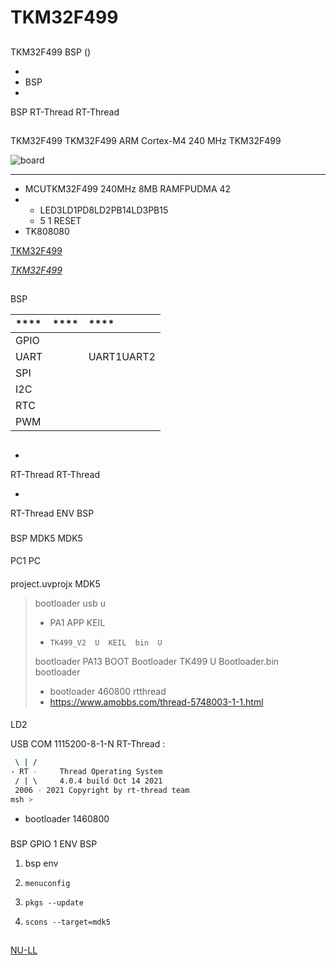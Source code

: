 # TKM32F499

## 

 TKM32F499  BSP () 



- 
- BSP 
- 

 BSP RT-Thread  RT-Thread 

## 

TKM32F499  TKM32F499  ARM Cortex-M4  240 MHz TKM32F499 



![board](figures/board.jpg)

 **** 

- MCUTKM32F499 240MHz 8MB RAMFPUDMA  42 
- 
  - LED3LD1PD8LD2PB14LD3PB15
  - 5  1 RESET
- TK808080

[TKM32F499](http://hjrkj.com/companyfile/1.html)

*[TKM32F499](http://hjrkj.com/product/13.html)*

## 

 BSP 

| **** | **** | ****     |
| :----------- | :----------: | :----------- |
| GPIO         |          |              |
| UART         |          | UART1UART2 |
| SPI          |      |              |
| I2C          |      |              |
| RTC          |      |              |
| PWM          |      |              |

## 



- 

   RT-Thread  RT-Thread  

- 

   RT-Thread  ENV  BSP 


### 

 BSP  MDK5  MDK5 

#### 

 PC1 PC

#### 

 project.uvprojx  MDK5 

>  bootloader  usb u 
>
> *  PA1  APP   KEIL 
> *     TK499_V2  U  KEIL  bin  U  
>
>  bootloader  PA13  BOOT    Bootloader  TK499  U  Bootloader.bin  bootloader
>
> 
>
> * bootloader 460800 rtthread 
> * https://www.amobbs.com/thread-5748003-1-1.html

#### 

 LD2 

USB  COM  1115200-8-1-N RT-Thread :

```bash
 \ | /
- RT -     Thread Operating System
 / | \     4.0.4 build Oct 14 2021
 2006 - 2021 Copyright by rt-thread team
msh >
```

*  bootloader 1460800

### 

 BSP  GPIO  1  ENV  BSP 

1.  bsp  env 

2. `menuconfig`

3. `pkgs --update`

4. `scons --target=mdk5` 


## 

[NU-LL](https://github.com/NU-LL)
